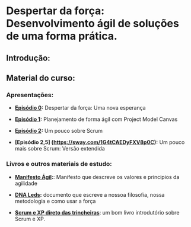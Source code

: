 # Despertar da força: Desenvolvimento ágil de soluções de uma forma prática.

## Introdução:

## Material do curso:

### Apresentações: 

* **[Episódio 0](https://sway.com/3QySEm3p923W7tOj):** Despertar da força: Uma nova esperança

* **[Episódio 1](https://sway.com/pKTJmQCw93OXs6NS):** Planejamento de forma ágil com Project Model Canvas

* **[Episódio 2](https://sway.com/1G4tCAEDyFXV8p0C):** Um pouco sobre Scrum

* **[Episódio 2,5] (https://sway.com/1G4tCAEDyFXV8p0C):** Um pouco mais sobre Scrum: Versão extendida


### Livros e outros materiais de estudo:

* **[Manifesto Ágil](http://manifestoagil.com.br/):**: Manifesto que descreve os valores e principios da agilidade

* **[DNA Leds](https://www.gitbook.com/book/leds/dna-leds/details):** documento que escreve a nossoa filosofia, nossa metodologia e como usar a força

* **[Scrum e XP direto das trincheiras](https://www.infoq.com/br/minibooks/scrum-xp-from-the-trenches)**: um bom livro introdutório sobre Scrum e XP. 
